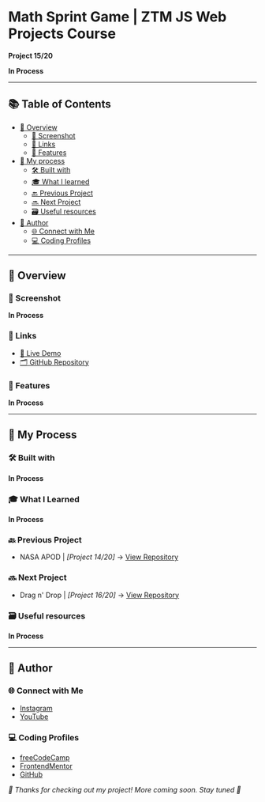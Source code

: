 # Math Sprint Game | ZTM JS Web Projects Course

**Project 15/20**

**In Process**

---

## 📚 Table of Contents

- [🔎 Overview](#-overview)
  - [📸 Screenshot](#-screenshot)
  - [🔗 Links](#-links)
  - [📌 Features](#-features)
- [🧠 My process](#-my-process)
  - [🛠️ Built with](#️-built-with)
  - [🎓 What I learned](#-what-i-learned)
  - [🔙 Previous Project](#-previous-project)
  - [🔜 Next Project](#-next-project)
  - [🗃️ Useful resources](#️-useful-resources)
- [👤 Author](#-author)
  - [🌐 Connect with Me](#-connect-with-me)
  - [💻 Coding Profiles](#-coding-profiles)

---

## 🔎 Overview

### 📸 Screenshot

  **In Process**

### 🔗 Links

 - [🔴 Live Demo](https://dalascript.github.io/math-sprint-game/)
 - [🗂️ GitHub Repository](https://github.com/DalaScript/math-sprint-game)

### 📌 Features

  **In Process**

---

## 🧠 My Process

### 🛠️ Built with

  **In Process**

### 🎓 What I Learned

  **In Process**

### 🔙 Previous Project

 - NASA APOD | *[Project 14/20]* → [View Repository](https://github.com/DalaScript/nasa-apod)

### 🔜 Next Project

 - Drag n' Drop | *[Project 16/20]* → [View Repository](https://github.com/DalaScript/drag-and-drop)

### 🗃️ Useful resources

  **In Process**

---

## 👤 Author

### 🌐 Connect with Me

 - [Instagram](https://www.instagram.com/DalaScript)
 - [YouTube](https://www.youtube.com/@DalaScript)

### 💻 Coding Profiles

 - [freeCodeCamp](https://www.freecodecamp.org/DalaScript)
 - [FrontendMentor](https://www.frontendmentor.io/profile/DalaScript)
 - [GitHub](https://github.com/DalaScript)

*🙌 Thanks for checking out my project! More coming soon. Stay tuned 🚀*